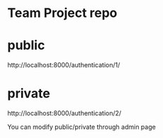 # Team Project repo


# public
http://localhost:8000/authentication/1/

# private
http://localhost:8000/authentication/2/


You can modify public/private through admin page